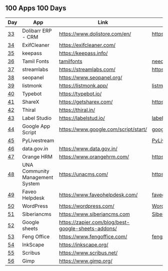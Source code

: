 ## 100 Apps 100 Days

| Day  | App                             | Link                                                 | Source                                   |
| ---- | ------------------------------- | ---------------------------------------------------- | ---------------------------------------- |
| [33] | Dolibarr ERP - CRM              | <https://www.dolistore.com/en/>                      | <https://github.com/Dolibarr/dolibarr>   |
| [34] | ExifCleaner                     | <https://exifcleaner.com/>                           |                                          |
| [35] | keepass                         | <https://keepass.info/>                              |                                          |
| [36] | Tamil Fonts                     | [tamilfonts]                                         | [neechalkaran]                           |
| [37] | streamlabs                      | <https://streamlabs.com/>                            | <https://github.com/stream-labs/desktop> |
| [38] | seopanel                        | <https://www.seopanel.org/>                          |                                          |
| [39] | listmonk                        | <https://listmonk.app/>                              | [listmonk]                               |
| [40] | Typebot                         | <https://typebot.io/>                                |                                          |
| [41] | ShareX                          | <https://getsharex.com/>                             | <https://github.com/ShareX/ShareX>       |
| [42] | Thiral                          | <https://thiral.in/>                                 |                                          |
| [43] | Label Studio                    | <https://labelstud.io/>                              | [label-studio]                           |
| [44] | Google App Script               | <https://www.google.com/script/start/>               | [google-scripts]                         |
| [45] | PyLivestream                    |                                                      | [PyLivestream]                           |
| [46] | data.gov.in                     | <https://www.data.gov.in/>                           |                                          |
| [47] | Orange HRM                      | <https://www.orangehrm.com/>                         | <https://github.com/orangehrm/orangehrm> |
| [48] | UNA Community Management System | <https://unacms.com/>                                | <https://github.com/unacms/una>          |
| [49] | Faveo Helpdesk                  | <https://www.faveohelpdesk.com/>                     | [faveo-helpdesk]                         |
| [50] | WordPress                       | <https://wordpress.com/>                             | [Wordpress]                              |
| [51] | Siberiancms                     | <https://www.siberiancms.com>                        | [Siberian]                               |
| [52] | Google sheets                   | <https://zapier.com/blog/best-google-sheets-addons/> |                                          |
| [53] | Feng Office                     | <https://www.fengoffice.com/>                        | [fengoffice]                             |
| [54] | InkScape                        | <https://inkscape.org/>                              |                                          |
| [55] | Scribus                         | <https://www.scribus.net/>                           |                                          |
| [56] | Gimp                            | <https://www.gimp.org/>                              |                                          |

[33]: https://www.facebook.com/share/p/fdnzSs7XcHuF2Zu7/
[34]: https://www.facebook.com/share/p/NoKiVZeDMGYbjyQ3/
[35]: https://www.facebook.com/share/p/q5K3EvFpcLhS59cP/
[36]: https://www.facebook.com/share/p/z1QFvXTKjbWPM6vM/
[37]: https://www.facebook.com/share/p/hEvmmcBm3VG6oRmq/
[38]: https://www.facebook.com/selva.murali/posts/pfbid02oMPLaP9bcuWmoHKF2yzcMRFKDekRUNPXx3UZ47E5dp5eu8oANWyoadcoonBWdxWFl
[39]: https://www.facebook.com/selva.murali/posts/pfbid0ujPczF6CND7mrQiDYmphmTUfGkhzpD95qFzHvCSNaLJuwMUu2aFc13JCU5cPXEbgl
[listmonk]: https://github.com/knadh/listmonk
[40]: https://www.facebook.com/selva.murali/posts/pfbid02p32bfUqawMRAs2nUzjJ4wGG4AEdNJPPGrREtfswWPzqmGiPQL35FDQUDWh5Ut22Jl
[41]: https://www.facebook.com/share/p/3ofnSxDGFVSNu9Jw/
[PyLivestream]: https://github.com/scivision/PyLivestream
[43]: https://www.facebook.com/share/p/QTWn2jYJpsxMeb1q/
[label-studio]: https://github.com/HumanSignal/label-studio/
[44]: https://www.facebook.com/share/p/uc7BefJnzanxHBB9/
[google-scripts]: https://www.labnol.org/internet/google-scripts/28281/
[45]: https://www.facebook.com/share/p/1VUzyQKMko5rpmNB/
[46]: https://www.facebook.com/share/p/wWF5bqkbJsgpkX4R/
[Wordpress]: https://github.com/WordPress/WordPress
[tamilfonts]: https://oss.neechalkaran.com/tamilfonts/
[neechalkaran]: https://oss.neechalkaran.com/
[42]: https://www.facebook.com/selva.murali/posts/pfbid0sbymW7UxkcFiHoyQHcm4fPokYpy4zdiUGTZVYw288G2xEBcLAJ16SteGw1kbbr9Jl
[47]: https://www.facebook.com/share/p/LVNSD3zVVyTJ8vHA/
[48]: https://www.facebook.com/share/p/ekrbweUvD7AegxA4/
[49]: https://www.facebook.com/share/p/vZwDvLWLVExTzGTY/
[faveo-helpdesk]: https://github.com/ladybirdweb/faveo-helpdesk
[50]: https://www.facebook.com/share/p/vmkUMM4wYfCkmA6h/
[51]: https://www.facebook.com/share/p/4mjR7t2A5VHeVpwF/
[52]: https://www.facebook.com/share/p/mseh6z3C1MyxGpRr/
[53]: https://www.facebook.com/share/p/a7vtAz3A7xuADpAW/
[fengoffice]: https://github.com/fengoffice/fengoffice
[54]: https://www.facebook.com/share/p/AJF6Xaz4wQH86YAF/
[Siberian]: https://github.com/Xtraball/Siberian
[55]: https://www.facebook.com/share/p/4G21G4Ha6H3r4mWc/
[56]: https://www.facebook.com/share/p/jrZEX9TduANXAxDa/
